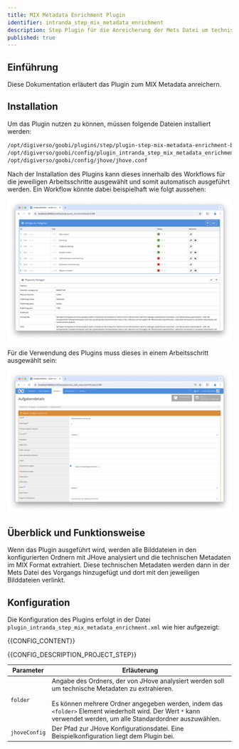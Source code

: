 ```yaml
---
title: MIX Metadata Enrichment Plugin
identifier: intranda_step_mix_metadata_enrichment
description: Step Plugin für die Anreicherung der Mets Datei um technische Metadaten im MIX Format mithilfe von JHove.
published: true
---
```


## Einführung
Diese Dokumentation erläutert das Plugin zum MIX Metadata anreichern.

## Installation
Um das Plugin nutzen zu können, müssen folgende Dateien installiert werden:

```bash
/opt/digiverso/goobi/plugins/step/plugin-step-mix-metadata-enrichment-base.jar
/opt/digiverso/goobi/config/plugin_intranda_step_mix_metadata_enrichment.xml
/opt/digiverso/goobi/config/jhove/jhove.conf
```

Nach der Installation des Plugins kann dieses innerhalb des Workflows für die jeweiligen Arbeitsschritte ausgewählt und somit automatisch ausgeführt werden. Ein Workflow könnte dabei beispielhaft wie folgt aussehen:

![Beispielhafter Aufbau eines Workflows](screen1_de.png)

Für die Verwendung des Plugins muss dieses in einem Arbeitsschritt ausgewählt sein:

![Konfiguration des Arbeitsschritts für die Nutzung des Plugins](screen2_de.png)


## Überblick und Funktionsweise
Wenn das Plugin ausgeführt wird, werden alle Bilddateien in den konfigurierten Ordnern mit JHove analysiert und die technischen Metadaten im MIX Format extrahiert.
Diese technischen Metadaten werden dann in der Mets Datei des Vorgangs hinzugefügt und dort mit den jeweiligen Bilddateien verlinkt.


## Konfiguration
Die Konfiguration des Plugins erfolgt in der Datei `plugin_intranda_step_mix_metadata_enrichment.xml` wie hier aufgezeigt:

{{CONFIG_CONTENT}}

{{CONFIG_DESCRIPTION_PROJECT_STEP}}

Parameter               | Erläuterung
------------------------|------------------------------------
`folder`                | Angabe des Ordners, der von JHove analysiert werden soll um technische Metadaten zu extrahieren. <br /><br />Es können mehrere Ordner angegeben werden, indem das `<folder>` Element wiederholt wird. Der Wert `*` kann verwendet werden, um alle Standardordner auszuwählen.
`jhoveConfig`           | Der Pfad zur JHove Konfigurationsdatei. Eine Beispielkonfiguration liegt dem Plugin bei.
